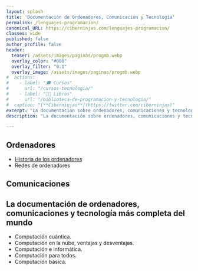 ```yaml
---
layout: splash
title: 'Documentación de Ordenadores, Comunicación y Tecnología'
permalink: /lenguajes-programacion/
canonical_URL: https://ciberninjas.com/lenguajes-programacion/
classes: wide
published: false
author_profile: false
header:
  teaser: /assets/images/paginas/progmb.webp
  overlay_color: "#000"
  overlay_filter: "0.1"
  overlay_image: /assets/images/paginas/progmb.webp
#  actions:
#    - label: "🎓 Cursos"
#      url: "/cursos-tecnologia/"
#    - label: "👨‍💻 Libros"
#      url: "/biblioteca-de-programacion-y-tecnologia/"
#  caption: "[**Ciberninjas**](https://twitter.com/ciberninjas)"
excerpt: "La documentación sobre ordenadores, comunicaciones y tecnología más completa del mundo"
description: "La documentación sobre ordenadores, comunicaciones y tecnología más completa del mundo"

---
```


## Ordenadores

- [Historia de los ordenadores](/historia-ordenadores/) <!-- https://www.explainthatstuff.com/historyofcomputers.html -->
- Redes de ordenadores <!-- https://www.explainthatstuff.com/howcomputernetworkswork.html -->
<!-- https://www.explainthatstuff.com/articles_computers.html -->

## Comunicaciones

<!-- https://www.explainthatstuff.com/articles_communications.html -->

## La documentación de ordenadores, comunicaciones y tecnología más completa del mundo 

- Computación cuántica. <!-- https://www.explainthatstuff.com/quantum-computing.html -->
- Computación en la nube, ventajas y desventajas. <!-- https://www.explainthatstuff.com/cloud-computing-introduction.html  -->
- Computación e informática.
- Computación para todos.
- Computación básica.